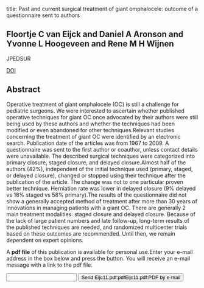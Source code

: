 title: Past and current surgical treatment of giant omphalocele: outcome of a questionnaire sent to authors

## Floortje C van Eijck and Daniel A Aronson and Yvonne L Hoogeveen and Rene M H Wijnen
JPEDSUR

<a href="https://doi.org/10.1016/j.jpedsurg.2010.08.050">DOI</a>

## Abstract
Operative treatment of giant omphalocele (OC) is still a challenge for pediatric surgeons. We were interested to ascertain whether published operative techniques for giant OC once advocated by their authors were still being used by these authors and whether the techniques had been modified or even abandoned for other techniques.Relevant studies concerning the treatment of giant OC were identified by an electronic search. Publication date of the articles was from 1967 to 2009. A questionnaire was sent to the first author or coauthor, unless contact details were unavailable. The described surgical techniques were categorized into primary closure, staged closure, and delayed closure.Almost half of the authors (42%), independent of the initial technique used (primary, staged, or delayed closure), changed or stopped using their technique after the publication of the article. The change was not to one particular proven better technique. Herniation rate was lower in delayed closure (9% delayed vs 18% staged vs 58% primary).The results of the questionnaire did not show a generally accepted method of treatment after more than 30 years of innovations in managing patients with a giant OC. There are generally 2 main treatment modalities: staged closure and delayed closure. Because of the lack of large patient numbers and late follow-up, long-term results of the published techniques are needed, and randomized multicenter trials based on these outcomes are recommended. Until then, we remain dependent on expert opinions.

A <b>pdf file</b> of this publication is available for personal use.Enter your e-mail address in the box below and press the button. You will receive an e-mail message with a link to the pdf file.
<form action="sender.php">  <input type="text" name="email">  <input type="submit" value="Send Eijc11.pdf:pdfEijc11.pdf:PDF by e-mail"></form>
